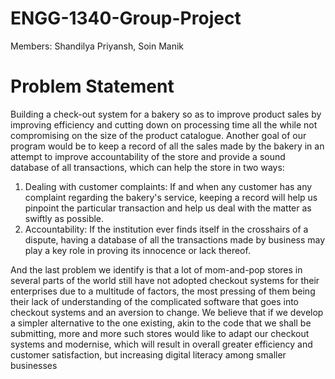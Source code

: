 # ENGG-1340-Group-Project
Members: Shandilya Priyansh, Soin Manik

# Problem Statement
Building a check-out system for a bakery so as to improve product sales by improving efficiency and cutting down on processing time all the while not compromising on the size of the product catalogue. Another goal of our program would be to keep a record of all the sales made by the bakery in an attempt to improve accountability of the store and provide a sound database of all transactions, which can help the store in two ways:
1. Dealing with customer complaints:
   If and when any customer has any complaint regarding the bakery's service, keeping a record will help us pinpoint the particular          transaction and help us deal with the matter as swiftly as possible. 
2. Accountability:
   If the institution ever finds itself in the crosshairs of a dispute, having a database of all the transactions made by business            may play a key role in proving its innocence or lack thereof.

And the last problem we identify is that a lot of mom-and-pop stores in several parts of the world still have not adopted checkout systems for their enterprises due to a multitude of factors, the most pressing of them being their lack of understanding of the complicated software that goes into checkout systems and an aversion to change. We believe that if we develop a simpler alternative to the one existing, akin to the code that we shall be submitting, more and more such stores would like to adapt our checkout systems and modernise, which will result in overall greater efficiency and customer satisfaction, but increasing digital literacy among smaller businesses
  
 
  
  
  
  
  
  
